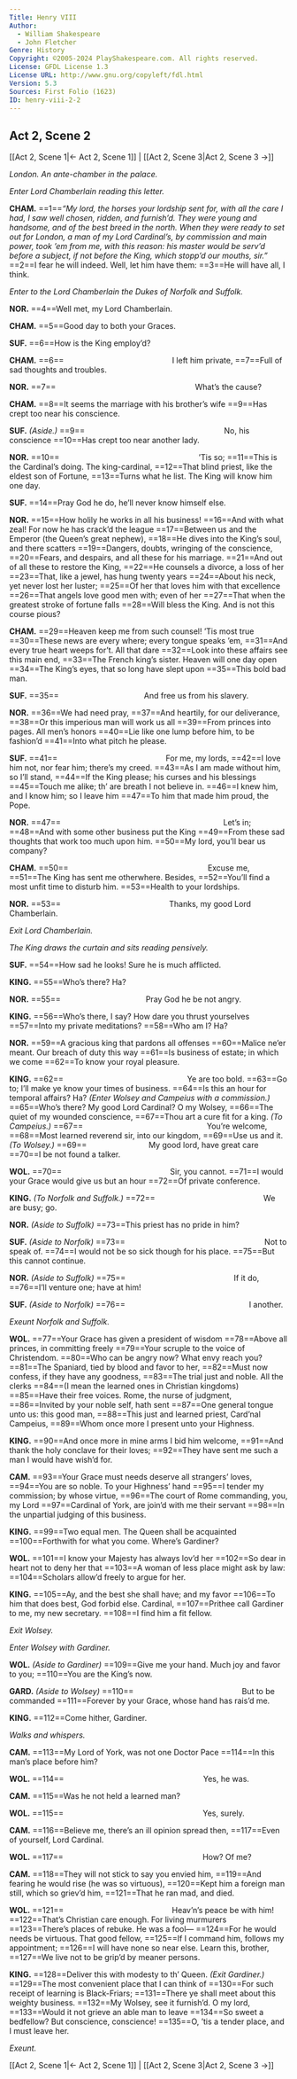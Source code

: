 ```yaml
---
Title: Henry VIII
Author: 
  - William Shakespeare
  - John Fletcher
Genre: History
Copyright: ©2005-2024 PlayShakespeare.com. All rights reserved.
License: GFDL License 1.3
License URL: http://www.gnu.org/copyleft/fdl.html
Version: 5.3
Sources: First Folio (1623)
ID: henry-viii-2-2
---
```


## Act 2, Scene 2
[[Act 2, Scene 1|← Act 2, Scene 1]] | [[Act 2, Scene 3|Act 2, Scene 3 →]]

*London. An ante-chamber in the palace.*

*Enter Lord Chamberlain reading this letter.*

**CHAM.**
==1==*“My lord, the horses your lordship sent for, with all the care I had, I saw well chosen, ridden, and furnish’d. They were young and handsome, and of the best breed in the north. When they were ready to set out for London, a man of my Lord Cardinal’s, by commission and main power, took ’em from me, with this reason: his master would be serv’d before a subject, if not before the King, which stopp’d our mouths, sir.”*
==2==I fear he will indeed. Well, let him have them:
==3==He will have all, I think.

*Enter to the Lord Chamberlain the Dukes of Norfolk and Suffolk.*

**NOR.**
==4==Well met, my Lord Chamberlain.

**CHAM.**
==5==Good day to both your Graces.

**SUF.**
==6==How is the King employ’d?

**CHAM.**
==6==              I left him private,
==7==Full of sad thoughts and troubles.

**NOR.**
==7==                  What’s the cause?

**CHAM.**
==8==It seems the marriage with his brother’s wife
==9==Has crept too near his conscience.

**SUF.**
*(Aside.)*
==9==                  No, his conscience
==10==Has crept too near another lady.

**NOR.**
==10==                  ’Tis so;
==11==This is the Cardinal’s doing. The king-cardinal,
==12==That blind priest, like the eldest son of Fortune,
==13==Turns what he list. The King will know him one day.

**SUF.**
==14==Pray God he do, he’ll never know himself else.

**NOR.**
==15==How holily he works in all his business!
==16==And with what zeal! For now he has crack’d the league
==17==Between us and the Emperor (the Queen’s great nephew),
==18==He dives into the King’s soul, and there scatters
==19==Dangers, doubts, wringing of the conscience,
==20==Fears, and despairs, and all these for his marriage.
==21==And out of all these to restore the King,
==22==He counsels a divorce, a loss of her
==23==That, like a jewel, has hung twenty years
==24==About his neck, yet never lost her luster;
==25==Of her that loves him with that excellence
==26==That angels love good men with; even of her
==27==That when the greatest stroke of fortune falls
==28==Will bless the King. And is not this course pious?

**CHAM.**
==29==Heaven keep me from such counsel! ’Tis most true
==30==These news are every where; every tongue speaks ’em,
==31==And every true heart weeps for’t. All that dare
==32==Look into these affairs see this main end,
==33==The French king’s sister. Heaven will one day open
==34==The King’s eyes, that so long have slept upon
==35==This bold bad man.

**SUF.**
==35==           And free us from his slavery.

**NOR.**
==36==We had need pray,
==37==And heartily, for our deliverance,
==38==Or this imperious man will work us all
==39==From princes into pages. All men’s honors
==40==Lie like one lump before him, to be fashion’d
==41==Into what pitch he please.

**SUF.**
==41==              For me, my lords,
==42==I love him not, nor fear him; there’s my creed.
==43==As I am made without him, so I’ll stand,
==44==If the King please; his curses and his blessings
==45==Touch me alike; th’ are breath I not believe in.
==46==I knew him, and I know him; so I leave him
==47==To him that made him proud, the Pope.

**NOR.**
==47==                     Let’s in;
==48==And with some other business put the King
==49==From these sad thoughts that work too much upon him.
==50==My lord, you’ll bear us company?

**CHAM.**
==50==                  Excuse me,
==51==The King has sent me otherwhere. Besides,
==52==You’ll find a most unfit time to disturb him.
==53==Health to your lordships.

**NOR.**
==53==              Thanks, my good Lord Chamberlain.

*Exit Lord Chamberlain.*

*The King draws the curtain and sits reading pensively.*

**SUF.**
==54==How sad he looks! Sure he is much afflicted.

**KING.**
==55==Who’s there? Ha?

**NOR.**
==55==           Pray God he be not angry.

**KING.**
==56==Who’s there, I say? How dare you thrust yourselves
==57==Into my private meditations?
==58==Who am I? Ha?

**NOR.**
==59==A gracious king that pardons all offenses
==60==Malice ne’er meant. Our breach of duty this way
==61==Is business of estate; in which we come
==62==To know your royal pleasure.

**KING.**
==62==                Ye are too bold.
==63==Go to; I’ll make ye know your times of business.
==64==Is this an hour for temporal affairs? Ha?
*(Enter Wolsey and Campeius with a commission.)*
==65==Who’s there? My good Lord Cardinal? O my Wolsey,
==66==The quiet of my wounded conscience,
==67==Thou art a cure fit for a king.
*(To Campeius.)*
==67==                You’re welcome,
==68==Most learned reverend sir, into our kingdom,
==69==Use us and it.
*(To Wolsey.)*
==69==        My good lord, have great care
==70==I be not found a talker.

**WOL.**
==70==              Sir, you cannot.
==71==I would your Grace would give us but an hour
==72==Of private conference.

**KING.**
*(To Norfolk and Suffolk.)*
==72==              We are busy; go.

**NOR.**
*(Aside to Suffolk)*
==73==This priest has no pride in him?

**SUF.**
*(Aside to Norfolk)*
==73==                  Not to speak of.
==74==I would not be so sick though for his place.
==75==But this cannot continue.

**NOR.**
*(Aside to Suffolk)*
==75==              If it do,
==76==I’ll venture one; have at him!

**SUF.**
*(Aside to Norfolk)*
==76==                I another.

*Exeunt Norfolk and Suffolk.*

**WOL.**
==77==Your Grace has given a president of wisdom
==78==Above all princes, in committing freely
==79==Your scruple to the voice of Christendom.
==80==Who can be angry now? What envy reach you?
==81==The Spaniard, tied by blood and favor to her,
==82==Must now confess, if they have any goodness,
==83==The trial just and noble. All the clerks
==84==(I mean the learned ones in Christian kingdoms) 
==85==Have their free voices. Rome, the nurse of judgment,
==86==Invited by your noble self, hath sent
==87==One general tongue unto us: this good man,
==88==This just and learned priest, Card’nal Campeius,
==89==Whom once more I present unto your Highness.

**KING.**
==90==And once more in mine arms I bid him welcome,
==91==And thank the holy conclave for their loves;
==92==They have sent me such a man I would have wish’d for.

**CAM.**
==93==Your Grace must needs deserve all strangers’ loves,
==94==You are so noble. To your Highness’ hand
==95==I tender my commission; by whose virtue,
==96==The court of Rome commanding, you, my Lord
==97==Cardinal of York, are join’d with me their servant
==98==In the unpartial judging of this business.

**KING.**
==99==Two equal men. The Queen shall be acquainted
==100==Forthwith for what you come. Where’s Gardiner?

**WOL.**
==101==I know your Majesty has always lov’d her
==102==So dear in heart not to deny her that
==103==A woman of less place might ask by law:
==104==Scholars allow’d freely to argue for her.

**KING.**
==105==Ay, and the best she shall have; and my favor
==106==To him that does best, God forbid else. Cardinal,
==107==Prithee call Gardiner to me, my new secretary.
==108==I find him a fit fellow.

*Exit Wolsey.*

*Enter Wolsey with Gardiner.*

**WOL.**
*(Aside to Gardiner)*
==109==Give me your hand. Much joy and favor to you;
==110==You are the King’s now.

**GARD.**
*(Aside to Wolsey)*
==110==              But to be commanded
==111==Forever by your Grace, whose hand has rais’d me.

**KING.**
==112==Come hither, Gardiner.

*Walks and whispers.*

**CAM.**
==113==My Lord of York, was not one Doctor Pace
==114==In this man’s place before him?

**WOL.**
==114==                  Yes, he was.

**CAM.**
==115==Was he not held a learned man?

**WOL.**
==115==                  Yes, surely.

**CAM.**
==116==Believe me, there’s an ill opinion spread then,
==117==Even of yourself, Lord Cardinal.

**WOL.**
==117==                  How? Of me?

**CAM.**
==118==They will not stick to say you envied him,
==119==And fearing he would rise (he was so virtuous),
==120==Kept him a foreign man still, which so griev’d him,
==121==That he ran mad, and died.

**WOL.**
==121==              Heav’n’s peace be with him!
==122==That’s Christian care enough. For living murmurers
==123==There’s places of rebuke. He was a fool⁠—
==124==For he would needs be virtuous. That good fellow,
==125==If I command him, follows my appointment;
==126==I will have none so near else. Learn this, brother,
==127==We live not to be grip’d by meaner persons.

**KING.**
==128==Deliver this with modesty to th’ Queen.
*(Exit Gardiner.)*
==129==The most convenient place that I can think of
==130==For such receipt of learning is Black-Friars;
==131==There ye shall meet about this weighty business.
==132==My Wolsey, see it furnish’d. O my lord,
==133==Would it not grieve an able man to leave
==134==So sweet a bedfellow? But conscience, conscience!
==135==O, ’tis a tender place, and I must leave her.

*Exeunt.*

[[Act 2, Scene 1|← Act 2, Scene 1]] | [[Act 2, Scene 3|Act 2, Scene 3 →]]